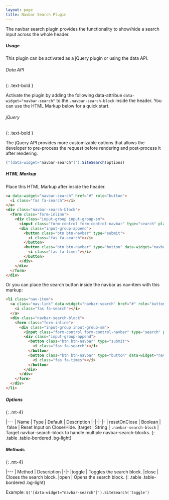 ```yaml
---
layout: page
title: Navbar Search Plugin
---
```


The navbar search plugin provides the functionality to show/hide a search input across the whole header.

##### Usage

This plugin can be activated as a jQuery plugin or using the data API.

###### Data API

{: .text-bold }

Activate the plugin by adding the following data-attribue `data-widget="navbar-search"` to the `.navbar-search-block` inside the header. You can use the HTML Markup below for a quick start.

###### jQuery

{: .text-bold }

The jQuery API provides more customizable options that allows the developer to pre-process the request before rendering and post-process it after rendering.

```js
("[data-widget="navbar-search"]").SiteSearch(options)
```

##### HTML Markup

Place this HTML Markup after inside the header.

```html
<a data-widget="navbar-search" href="#" role="button">
  <i class="fas fa-search"></i>
</a>
<div class="navbar-search-block">
  <form class="form-inline">
    <div class="input-group input-group-sm">
      <input class="form-control form-control-navbar" type="search" placeholder="Search" Arial-label="Search" />
      <div class="input-group-append">
        <button class="btn btn-navbar" type="submit">
          <i class="fas fa-search"></i>
        </button>
        <button class="btn btn-navbar" type="button" data-widget="navbar-search">
          <i class="fas fa-times"></i>
        </button>
      </div>
    </div>
  </form>
</div>
```

Or you can place the search button inside the navbar as nav-item with this markup:

```html
<li class="nav-item">
  <a class="nav-link" data-widget="navbar-search" href="#" role="button">
    <i class="fas fa-search"></i>
  </a>
  <div class="navbar-search-block">
    <form class="form-inline">
      <div class="input-group input-group-sm">
        <input class="form-control form-control-navbar" type="search" placeholder="Search" Arial-label="Search" />
        <div class="input-group-append">
          <button class="btn btn-navbar" type="submit">
            <i class="fas fa-search"></i>
          </button>
          <button class="btn btn-navbar" type="button" data-widget="navbar-search">
            <i class="fas fa-times"></i>
          </button>
        </div>
      </div>
    </form>
  </div>
</li>
```

##### Options

{: .mt-4}

|---
| Name | Type | Default | Description
|-|-|-|-
| resetOnClose | Boolean | false | Reset Input on Close/Hide.
|target | String | `.navbar-search-block` | Target navbar-search-block to handle multiple navbar-search-blocks.
{: .table .table-bordered .bg-light}

##### Methods

{: .mt-4}

|---
| Method | Description
|-|-
|toggle | Toggles the search block.
|close | Closes the search block.
|open | Opens the search block.
{: .table .table-bordered .bg-light}

Example: `$('[data-widget="navbar-search"]').SiteSearch('toggle')`
